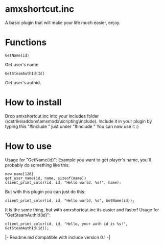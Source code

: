 # amxshortcut.inc

A basic plugin that will make your life much easier, enjoy.

# Functions

```
GetName(id)
```
Get user's name.
```
GetSteamAuthId(Id)
```
Get user's authid.

# How to install

Drop amxshortcut.inc into your includes folder (\cstrike\addons\amxmodx\scripting\include).
Include it in your plugin by typing this "#include <amxshortcut>" just under "#include <amxmodx>"
You can now use it :)
  
# How to use

Usage for "GetName(id)":
Example you want to get player's name, you'll probably do something like this:
```
new name[128]
get_user_name(id, name, sizeof(name))
client_print_color(id, id, "Hello world, %s!", name);
```
But with this plugin you can just do this:
```
client_print_color(id, id, "Hello world, %s", GetName(id));
```
It is the same thing, but with amxshortcut.inc its easier and faster!
Usage for "GetSteamAuthId(id)":
```
client_print_color(id, id, "Hello, your auth id is %s!", GetSteamAuthId(id));
```
|- Readme.md compatible with include version 0.1 -|
